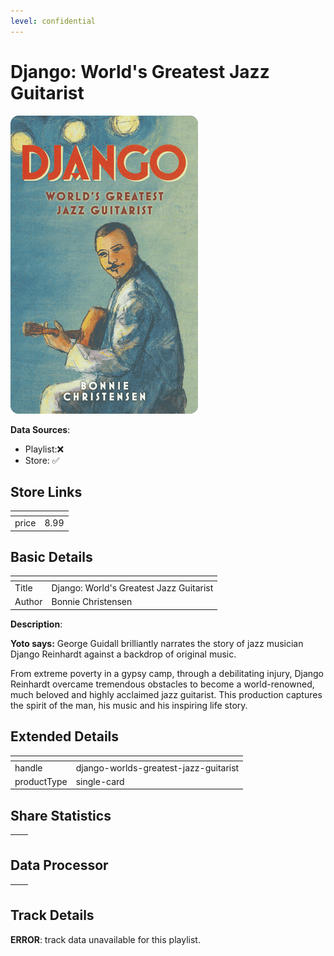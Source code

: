 ```yaml
---
level: confidential
---
```

# Django: World's Greatest Jazz Guitarist

![card_[4ZdtI].png](../../img/cards/card_[4ZdtI].png)

**Data Sources**: 

- Playlist:❌
- Store: ✅


## Store Links

| <!-- --> | <!-- --> |
| - | - |
| price | 8.99 |


## Basic Details

| <!-- --> | <!-- --> |
| - | - |
| Title | Django: World's Greatest Jazz Guitarist |
| Author | Bonnie Christensen |

**Description**:

**Yoto says:** George Guidall brilliantly narrates the story of jazz musician Django Reinhardt against a backdrop of original music.

From extreme poverty in a gypsy camp, through a debilitating injury, Django Reinhardt overcame tremendous obstacles to become a world-renowned, much beloved and highly acclaimed jazz guitarist. This production captures the spirit of the man, his music and his inspiring life story.


## Extended Details

| <!-- --> | <!-- --> |
| - | - |
| handle | django-worlds-greatest-jazz-guitarist |
| productType | single-card |


## Share Statistics

| <!-- --> | <!-- --> |
| - | - |


## Data Processor

| <!-- --> | <!-- --> |
| - | - |


## Track Details

**ERROR**: track data unavailable for this playlist.
